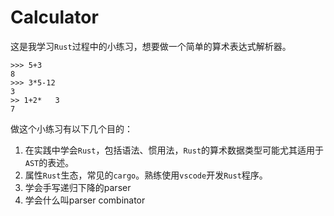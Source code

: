 # Calculator

这是我学习`Rust`过程中的小练习，想要做一个简单的算术表达式解析器。

```
>>> 5+3
8
>>> 3*5-12
3
>> 1+2*   3
7
```

做这个小练习有以下几个目的：
1. 在实践中学会`Rust`，包括语法、惯用法，`Rust`的算术数据类型可能尤其适用于`AST`的表述。
2. 属性`Rust`生态，常见的`cargo`。熟练使用`vscode`开发`Rust`程序。
3. 学会手写递归下降的parser
4. 学会什么叫parser combinator
